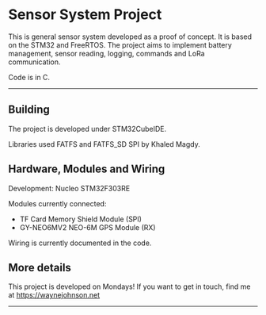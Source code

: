 # Sensor System Project

This is general sensor system developed as a proof of concept. It is based on the STM32 and FreeRTOS. The project aims to implement battery management, sensor reading, logging, commands and LoRa communication.

Code is in C.

***

## Building

The project is developed under STM32CubeIDE.

Libraries used FATFS and FATFS_SD SPI by Khaled Magdy.


## Hardware, Modules and Wiring

Development: Nucleo STM32F303RE

Modules currently connected:

 - TF Card Memory Shield Module (SPI)
 - GY-NEO6MV2 NEO-6M GPS Module (RX)

Wiring is currently documented in the code.


## More details
This project is developed on Mondays! If you want to get in touch, find me at https://waynejohnson.net

***